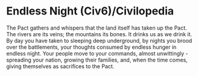 # Endless Night (Civ6)/Civilopedia

The Pact gathers and whispers that the land itself has taken up the Pact. The rivers are its veins; the mountains its bones. It drinks us as we drink it. By day you have taken to sleeping deep underground, by nights you brood over the battlements, your thoughts consumed by endless hunger in endless night. Your people move to your commands, almost unwittingly - spreading your nation, growing their families, and, when the time comes, giving themselves as sacrifices to the Pact.